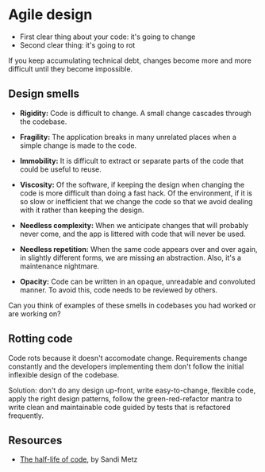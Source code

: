 # Agile design

- First clear thing about your code: it's going to change
- Second clear thing: it's going to rot

If you keep accumulating technical debt, changes become more and more difficult until they become impossible.


## Design smells

* **Rigidity:** Code is difficult to change. A small change cascades through the codebase.

* **Fragility:** The application breaks in many unrelated places when a simple change is made to the code.

* **Immobility:** It is difficult to extract or separate parts of the code that could be useful to reuse.

* **Viscosity:** Of the software, if keeping the design when changing the code is more difficult than doing a fast hack. Of the environment, if it is so slow or inefficient that we change the code so that we avoid dealing with it rather than keeping the design.

* **Needless complexity:** When we anticipate changes that will probably never come, and the app is littered with code that will never be used.

* **Needless repetition:** When the same code appears over and over again, in slightly different forms, we are missing an abstraction. Also, it's a maintenance nightmare.

* **Opacity:** Code can be written in an opaque, unreadable and convoluted manner. To avoid this, code needs to be reviewed by others.

Can you think of examples of these smells in codebases you had worked or are working on?

## Rotting code

Code rots because it doesn't accomodate change. Requirements change constantly and the developers implementing them don't follow the initial inflexible design of the codebase.

Solution: don't do any design up-front, write easy-to-change, flexible code, apply the right design patterns, follow the green-red-refactor mantra to write clean and maintainable code guided by tests that is refactored frequently.


## Resources

* [The half-life of code](https://www.sandimetz.com/blog/2017/6/1/the-half-life-of-code), by Sandi Metz
